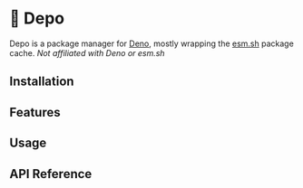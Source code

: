 # 🚚 Depo

Depo is a package manager for [Deno](https://deno.land/), mostly wrapping the
[esm.sh](https://esm.sh) package cache. _Not affiliated with Deno or esm.sh_

## Installation

## Features

## Usage

## API Reference
